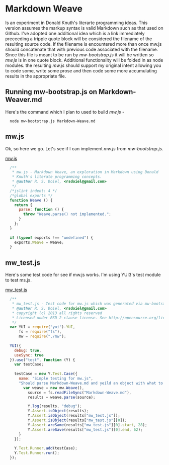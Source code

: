 # Markdown Weave

Is an experiment in Donald Knuth's literarte programming ideas.  This version assumes the markup syntax
is valid Markdown such as that used on Github.  I've adopted one additional idea which
is a link immediately preceeding a tripple quote block will be considered the filename of the resulting
source code.  If the filename is encountered more than once mw.js should concatenate that with 
previous code associated with the filename.  Since this file is meant to be run by _mw-bootstrap.js_
it will be written so _mw.js_ is in one quote block.  Additional functionality will be folded in as
node modules.  the resulting _mw.js_ should support my original intent allowing you to code some,
write some prose and then code some more accumulating results in the appropriate file.

## Running mw-bootstrap.js on Markdown-Weaver.md

Here's the command which I plan to used to build _mw.js_ -

```Shell
  node mw-bootstrap.js Markdown-Weave.md
```

## mw.js

Ok, so here we go. Let's see if I can implement _mw.js_ from _mw-bootstrap.js_.

[mw.js](mw.js)
```JavaScript
  /**
   * mw.js - Markdown Weave, an exploration in Markdown using Donald
   * Knuth's literate programming concepts.
   * @author R. S. Doiel, <rsdoiel@gmail.com>
   */
  /*jslint indent: 4 */
  /*global exports */
  function Weave () {
    return {
      parse: function () {
        throw "Weave.parse() not implemented.";
      }
    };
  }
  
  if (typeof exports !== "undefined") {
    exports.Weave = Weave;
  }
```

## mw_test.js

Here's some test code for see if mw.js works. I'm using YUI3's test module to test ms.js.

[mw_test.js](mw_test.js)
```JavaScript
  /**
   * mw_test.js - Test code for mw.js which was generated via mw-bootstrap.js.
   * @author R. S. Doiel, <rsdoiel@gmail.com>
   * copyright (c) 2013 all rights reserved
   * Licensed under BSD 2-clause license. See http://opensource.org/licenses/BSD-2-Clause
   */
  var YUI = require("yui").YUI,
      fs = require("fs"),
      mw = require("./mw");
  
  YUI({
    debug: true,
    useSync: true
  }).use("test", function (Y) {
    var testCase;
    
    testCase = new Y.Test.Case({
      name: "Simple testing for mw.js",
      "Should parse Markdown-Weave.md and yeild an object with what to write to disc": function () {
        var weave = new mw.Weave(),
          source = fs.readFileSync("Markdown-Weave.md"),
          results = weave.parse(source);

          Y.log(results, "debug");
          Y.Assert.isObject(results);
          Y.Assert.isObject(results["mw_test.js"]);
          Y.Assert.isObject(results["mw_test.js"][0]);
          Y.Assert.areSame(results["mw_test.js"][0].start, 28);
          Y.Assert.areSave(results["mw_test.js"][0].end, 62);
      }
    });
    
    Y.Test.Runner.add(testCase);
    Y.Test.Runner.run();
  });
```
